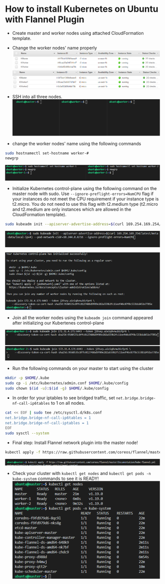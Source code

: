 # How to install Kubernetes on Ubuntu with Flannel Plugin

- Create master and worker nodes using attached CloudFormation template.

- Change the worker nodes' name properly
![change_name_1](snapshots/change_name_1.png)
![change_name_2](snapshots/change_name_2.png)

- SSH into all three nodes.
![console_1](snapshots/console_1.png)
- change the worker nodes' name using the following commands
```bash
sudo hostnamectl set-hostname worker-#
newgrp
```
![console_2](snapshots/console_2.png)

- Initialize Kubernetes control-plane using the following command on the master node with sudo. Use `--ignore-preflight-errors=NumCPU` flag if your instances do not meet the CPU requirement if your instance type is t2.micro. You do not need to use this flag with t2.medium type (t2.micro and t2.medium are only instances which are allowed in the CloudFormation template).
```bash
sudo kubeadm init --apiserver-advertise-address=$(curl 169.254.169.254/latest/meta-data/local-ipv4) --pod-network-cidr=10.244.0.0/16 --ignore-preflight-errors=NumCPU
```
![create_command](snapshots/create_command.png)

![result_1](snapshots/result_1.png)

- Join all the worker nodes using the `kubeadm join` command appeared after initializing our Kubertenes control-plane

![join_worker_1](snapshots/join_worker_1.png)
![join_worker_2](snapshots/join_worker_2.png)

- Run the following commands on your master to start using the cluster
```bash
mkdir -p $HOME/.kube
sudo cp -i /etc/kubernetes/admin.conf $HOME/.kube/config
sudo chown $(id -u):$(id -g) $HOME/.kube/config
```

- In order for your iptables to see bridged traffic, set `net.bridge.bridge-nf-call-ip6tables` to 1 on all nodes.
```bash
cat << EOF | sudo tee /etc/sysctl.d/k8s.conf
net.bridge.bridge-nf-call-ip6tables = 1
net.bridge.bridge-nf-call-iptables = 1
EOF
sudo sysctl --system
```

- Final step: Install Flannel network plugin into the master node!
```bash
kubectl apply -f https://raw.githubusercontent.com/coreos/flannel/master/Documentation/kube-flannel.yml
```
![flannel](snapshots/flannel.png)

- Check your cluster with `kubectl get nodes` and `kubectl get pods -n kube-system` commands to see it is READY!
![cluster_ready](snapshots/cluster_ready.png)
